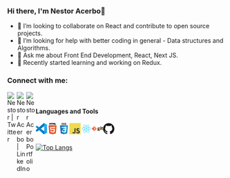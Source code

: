 ### Hi there, I'm Nestor Acerbo👋

- 👯 I’m looking to collaborate on React and contribute to open source projects.
- 🤔 I’m looking for help with better coding in general - Data structures and Algorithms.
- 💬 Ask me about Front End Development, React, Next JS.
- 🧩 Recently started learning and working on Redux.

### Connect with me:

[<img align="left" alt="Nestor | Twitter" width="22px" src="https://cdn.jsdelivr.net/npm/simple-icons@v3/icons/twitter.svg" />](https://twitter.com/NestorLA)
[<img align="left" alt="Nestor Acerbo | LinkedIn" width="22px" src="https://cdn.jsdelivr.net/npm/simple-icons@v3/icons/linkedin.svg" />](https://www.linkedin.com/in/nestorleonelacerbo/)
[<img align="left" alt="Nestor Acerbo Portfolio" width="22px" src="https://cdn.jsdelivr.net/npm/simple-icons@v3/icons/myspace.svg" />](https://nestoracerbo.vercel.app)

<br/>

#### Languages and Tools

<img align="left" alt="Visual Studio Code" width="26px" src="https://raw.githubusercontent.com/github/explore/80688e429a7d4ef2fca1e82350fe8e3517d3494d/topics/visual-studio-code/visual-studio-code.png" />
<img align="left" alt="HTML5" width="26px" src="https://raw.githubusercontent.com/github/explore/80688e429a7d4ef2fca1e82350fe8e3517d3494d/topics/html/html.png" />
<img align="left" alt="css3" width="26px" src="https://raw.githubusercontent.com/github/explore/80688e429a7d4ef2fca1e82350fe8e3517d3494d/topics/css/css.png" />
<img align="left" alt="JavaScript" width="26px" src="https://raw.githubusercontent.com/github/explore/80688e429a7d4ef2fca1e82350fe8e3517d3494d/topics/javascript/javascript.png" />
<img align="left" alt="JavaScript" width="26px" src="https://raw.githubusercontent.com/github/explore/80688e429a7d4ef2fca1e82350fe8e3517d3494d/topics/react/react.png" />
<img align="left" alt="Git" width="26px" src="https://raw.githubusercontent.com/github/explore/80688e429a7d4ef2fca1e82350fe8e3517d3494d/topics/git/git.png" />
<img align="left" alt="github" width="26px" src="https://raw.githubusercontent.com/github/explore/78df643247d429f6cc873026c0622819ad797942/topics/github/github.png" />

<br />
<br />

[![Top Langs](https://github-readme-stats.vercel.app/api/top-langs/?username=nestorla&theme=radical)](https://github.com/anuraghazra/github-readme-stats)

<!--
**NestorLA/NestorLA** is a ✨ _special_ ✨ repository because its `README.md` (this file) appears on your GitHub profile.

Here are some ideas to get you started:

- 🔭 I’m currently working on ...
- 🌱 I’m currently learning ...
- 👯 I’m looking to collaborate on ...
- 🤔 I’m looking for help with ...
- 💬 Ask me about ...
- 📫 How to reach me: ...
- 😄 Pronouns: ...
- ⚡ Fun fact: ...
-->
